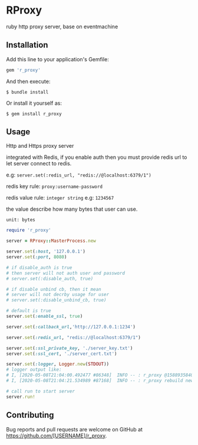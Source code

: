# RProxy

ruby http proxy server, base on eventmachine

## Installation

Add this line to your application's Gemfile:

```ruby
gem 'r_proxy'
```

And then execute:

    $ bundle install

Or install it yourself as:

    $ gem install r_proxy

## Usage

Http and Https proxy server

integrated with Redis, if you enable auth then you must provide redis url
to let server connect to redis.

e.g: `server.set(:redis_url, "redis://@localhost:6379/1")`

redis key rule: `proxy:username-password`

redis value rule: `integer string` e.g: `1234567`

the value describe how many bytes that user can use. 

`unit: bytes`

```ruby
require 'r_proxy'

server = RProxy::MasterProcess.new

server.set(:host, '127.0.0.1')
server.set(:port, 8080)

# if disable_auth is true
# then server will not auth user and password
# server.set(:disable_auth, true)

# if disable unbind cb, then it mean
# server will not decrby usage for user
# server.set(:disable_unbind_cb, true)

# default is true 
server.set(:enable_ssl, true) 

server.set(:callback_url,'http://127.0.0.1:1234')

server.set(:redis_url, "redis://@localhost:6379/1")

server.set(:ssl_private_key, './server_key.txt')
server.set(:ssl_cert, './server_cert.txt')

server.set(:logger, Logger.new(STDOUT))
# logger output like:
# I, [2020-05-08T21:04:00.492477 #86348]  INFO -- : r_proxy @1588935840 process start....
# I, [2020-05-08T21:04:21.534989 #87168]  INFO -- : r_proxy rebuild new instance replace @1588935861....

# call run to start server
server.run!
```

## Contributing

Bug reports and pull requests are welcome on GitHub at https://github.com/[USERNAME]/r_proxy.

